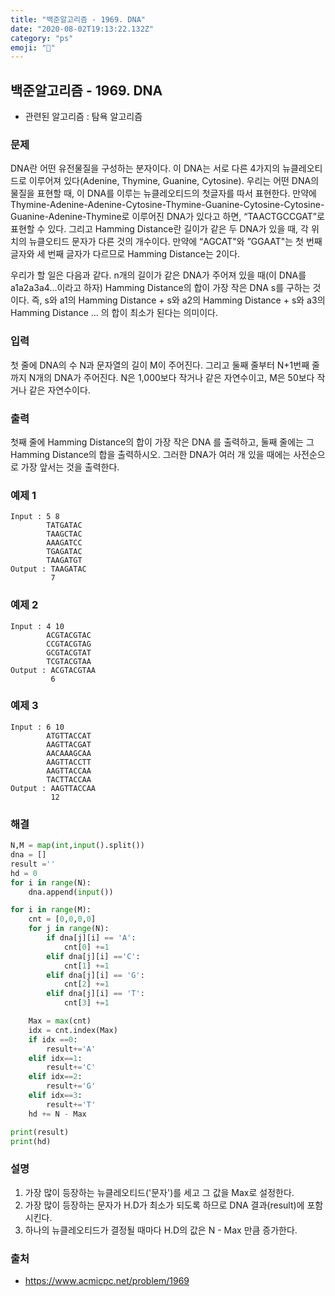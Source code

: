 ```yaml
---
title: "백준알고리즘 - 1969. DNA"
date: "2020-08-02T19:13:22.132Z"
category: "ps"
emoji: "🎃"
---
```


## 백준알고리즘 - 1969. DNA

- 관련된 알고리즘 : 탐욕 알고리즘

### 문제

DNA란 어떤 유전물질을 구성하는 분자이다. 이 DNA는 서로 다른 4가지의 뉴클레오티드로 이루어져 있다(Adenine, Thymine, Guanine, Cytosine). 우리는 어떤 DNA의 물질을 표현할 때, 이 DNA를 이루는 뉴클레오티드의 첫글자를 따서 표현한다. 만약에 Thymine-Adenine-Adenine-Cytosine-Thymine-Guanine-Cytosine-Cytosine-Guanine-Adenine-Thymine로 이루어진 DNA가 있다고 하면, “TAACTGCCGAT”로 표현할 수 있다. 그리고 Hamming Distance란 길이가 같은 두 DNA가 있을 때, 각 위치의 뉴클오티드 문자가 다른 것의 개수이다. 만약에 “AGCAT"와 ”GGAAT"는 첫 번째 글자와 세 번째 글자가 다르므로 Hamming Distance는 2이다.

우리가 할 일은 다음과 같다. n개의 길이가 같은 DNA가 주어져 있을 때(이 DNA를 a1a2a3a4...이라고 하자) Hamming Distance의 합이 가장 작은 DNA s를 구하는 것이다. 즉, s와 a1의 Hamming Distance + s와 a2의 Hamming Distance + s와 a3의 Hamming Distance ... 의 합이 최소가 된다는 의미이다.

### 입력

첫 줄에 DNA의 수 N과 문자열의 길이 M이 주어진다. 그리고 둘째 줄부터 N+1번째 줄까지 N개의 DNA가 주어진다. N은 1,000보다 작거나 같은 자연수이고, M은 50보다 작거나 같은 자연수이다.

### 출력

첫째 줄에 Hamming Distance의 합이 가장 작은 DNA 를 출력하고, 둘째 줄에는 그 Hamming Distance의 합을 출력하시오. 그러한 DNA가 여러 개 있을 때에는 사전순으로 가장 앞서는 것을 출력한다.

### 예제 1

```
Input : 5 8
        TATGATAC
        TAAGCTAC
        AAAGATCC
        TGAGATAC
        TAAGATGT
Output : TAAGATAC
         7
```

### 예제 2

```
Input : 4 10
        ACGTACGTAC
        CCGTACGTAG
        GCGTACGTAT
        TCGTACGTAA
Output : ACGTACGTAA
         6
```

### 예제 3

```
Input : 6 10
        ATGTTACCAT
        AAGTTACGAT
        AACAAAGCAA
        AAGTTACCTT
        AAGTTACCAA
        TACTTACCAA
Output : AAGTTACCAA
         12
```

### 해결

```python
N,M = map(int,input().split())
dna = []
result =''
hd = 0
for i in range(N):
    dna.append(input())

for i in range(M):
    cnt = [0,0,0,0]
    for j in range(N):
        if dna[j][i] == 'A':
            cnt[0] +=1
        elif dna[j][i] =='C':
            cnt[1] +=1
        elif dna[j][i] == 'G':
            cnt[2] +=1
        elif dna[j][i] == 'T':
            cnt[3] +=1

    Max = max(cnt)
    idx = cnt.index(Max)
    if idx ==0:
        result+='A'
    elif idx==1:
        result+='C'
    elif idx==2:
        result+='G'
    elif idx==3:
        result+='T'
    hd += N - Max

print(result)
print(hd)
```

### 설명

1. 가장 많이 등장하는 뉴클레오티드('문자')를 세고 그 값을 Max로 설정한다.
2.  가장 많이 등장하는 문자가 H.D가 최소가 되도록 하므로 DNA 결과(result)에 포함시킨다.
3.  하나의 뉴클레오티드가 결정될 때마다 H.D의 값은 N - Max 만큼 증가한다.

### 출처

- https://www.acmicpc.net/problem/1969

